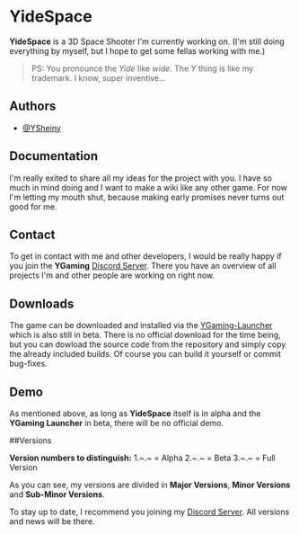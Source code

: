 
# YideSpace

**YideSpace** is a 3D Space Shooter I'm currently working on. (I'm still doing everything by myself, but I hope to get some fellas working with me.)

> PS: You pronounce the *Yide* like *wide*. The *Y* thing is like my trademark. I know, super inventive...

## Authors

- [@YSheiny](https://www.github.com/sheinycrafthd)

## Documentation

I'm really exited to share all my ideas for the project with you. I have so much in mind doing and I want to make a wiki like any other game. For now I'm letting my mouth shut, because making early promises never turns out good for me.

## Contact

To get in contact with me and other developers, I would be really happy if you join the **YGaming** [Discord Server](https://discord.gg/rbAfUKyqxr). There you have an overview of all projects I'm and other people are working on right now.

## Downloads

The game can be downloaded and installed via the [YGaming-Launcher](https://github.com/WhyGaming/YGaming-Launcher) which is also still in beta. There is no official download for the time being, but you can dowload the source code from the repository and simply copy the already included builds. Of course you can build it yourself or commit bug-fixes.

## Demo

As mentioned above, as long as **YideSpace** itself is in alpha and the **YGaming Launcher** in beta, there will be no official demo.

##Versions

**Version numbers to distinguish:**
1.~.~ = Alpha
2.~.~ = Beta
3.~.~ = Full Version

As you can see, my versions are divided in **Major Versions**, **Minor Versions** and **Sub-Minor Versions**.

To stay up to date, I recommend you joining my [Discord Server](https://discord.gg/rbAfUKyqxr). All versions and news will be there.
